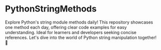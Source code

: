# PythonStringMethods
Explore Python's string module methods daily! This repository showcases one method each day, offering clear code examples for easy understanding. Ideal for learners and developers seeking concise references. Let's dive into the world of Python string manipulation together! 🚀
